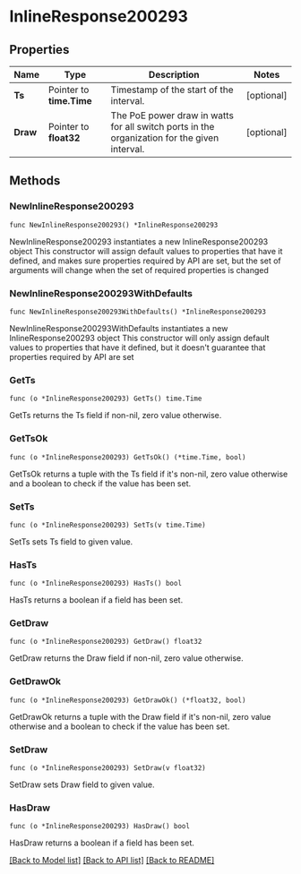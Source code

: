 # InlineResponse200293

## Properties

Name | Type | Description | Notes
------------ | ------------- | ------------- | -------------
**Ts** | Pointer to **time.Time** | Timestamp of the start of the interval. | [optional] 
**Draw** | Pointer to **float32** | The PoE power draw in watts for all switch ports in the organization for the given interval. | [optional] 

## Methods

### NewInlineResponse200293

`func NewInlineResponse200293() *InlineResponse200293`

NewInlineResponse200293 instantiates a new InlineResponse200293 object
This constructor will assign default values to properties that have it defined,
and makes sure properties required by API are set, but the set of arguments
will change when the set of required properties is changed

### NewInlineResponse200293WithDefaults

`func NewInlineResponse200293WithDefaults() *InlineResponse200293`

NewInlineResponse200293WithDefaults instantiates a new InlineResponse200293 object
This constructor will only assign default values to properties that have it defined,
but it doesn't guarantee that properties required by API are set

### GetTs

`func (o *InlineResponse200293) GetTs() time.Time`

GetTs returns the Ts field if non-nil, zero value otherwise.

### GetTsOk

`func (o *InlineResponse200293) GetTsOk() (*time.Time, bool)`

GetTsOk returns a tuple with the Ts field if it's non-nil, zero value otherwise
and a boolean to check if the value has been set.

### SetTs

`func (o *InlineResponse200293) SetTs(v time.Time)`

SetTs sets Ts field to given value.

### HasTs

`func (o *InlineResponse200293) HasTs() bool`

HasTs returns a boolean if a field has been set.

### GetDraw

`func (o *InlineResponse200293) GetDraw() float32`

GetDraw returns the Draw field if non-nil, zero value otherwise.

### GetDrawOk

`func (o *InlineResponse200293) GetDrawOk() (*float32, bool)`

GetDrawOk returns a tuple with the Draw field if it's non-nil, zero value otherwise
and a boolean to check if the value has been set.

### SetDraw

`func (o *InlineResponse200293) SetDraw(v float32)`

SetDraw sets Draw field to given value.

### HasDraw

`func (o *InlineResponse200293) HasDraw() bool`

HasDraw returns a boolean if a field has been set.


[[Back to Model list]](../README.md#documentation-for-models) [[Back to API list]](../README.md#documentation-for-api-endpoints) [[Back to README]](../README.md)



